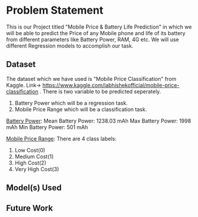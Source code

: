 # Problem Statement 
This is our Project titled "Mobile Price & Battery Life Prediction" in which we will be able to predict the Price of any Mobile phone and life of its battery from different parameters like Battery Power, RAM, 4G etc. We will use different Regression models to accomplish our task.
## Dataset

The dataset which we have used is "Mobile Price Classification" from Kaggle. Link-> https://www.kaggle.com/iabhishekofficial/mobile-price-classification . There is two variable to be predicted seperately. 

1) Battery Power which will be a regression task.
2) Mobile Price Range which will be a classification task.

<ins>Battery Power</ins>:
Mean Battery Power: 1238.03 mAh
Max Battery Power: 1998 mAh
Min Battery Power: 501 mAh

<ins>Mobile Price Range</ins>:
There are 4 class labels:
1. Low Cost(0)
2. Medium Cost(1)
3. High Cost(2)
4. Very High Cost(3)

## Model(s) Used

## Future Work

